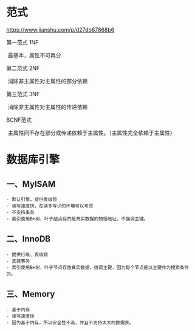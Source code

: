 # 范式

https://www.jianshu.com/p/d27db67868b6



第一范式 1NF

​	最基本，属性不可再分

第二范式 2NF

​	消除非主属性对主属性的部分依赖

第三范式 3NF

​	消除非主属性对主属性的传递依赖

BCNF范式

​	主属性间不存在部分或传递依赖于主属性。（主属性完全依赖于主属性）





# 数据库引擎

## 一、MyISAM	

```
- 默认引擎，提供表级锁
- 读写速度快，在读多写少的环境可以考虑
- 不支持事务
- 索引使用B+树，叶子结点存的是真实数据的物理地址，不强调主键。
```



## 二、InnoDB

```
- 提供行级、表级锁
- 支持事务
- 索引使用B+树，叶子节点存放真实数据，强调主键，因为每个节点是以主键作为搜索条件的。
```



## 三、Memory

```
- 基于内存
- 读写速度快
- 因为基于内存，所以安全性不高，并且不支持太大的数据表。
```













